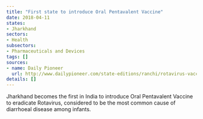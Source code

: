 ```yaml
---
title: "First state to introduce Oral Pentavalent Vaccine"
date: 2018-04-11
states:
- Jharkhand
sectors:
- Health
subsectors:
- Pharmaceuticals and Devices
tags: []
sources:
- name: Daily Pioneer
  url: http://www.dailypioneer.com/state-editions/ranchi/rotavirus-vaccine-launch-in-jharkhand.html
details: []
---
```


Jharkhand becomes the first in India to introduce Oral Pentavalent Vaccine to eradicate Rotavirus, considered to be the most common cause of diarrhoeal disease among infants.
